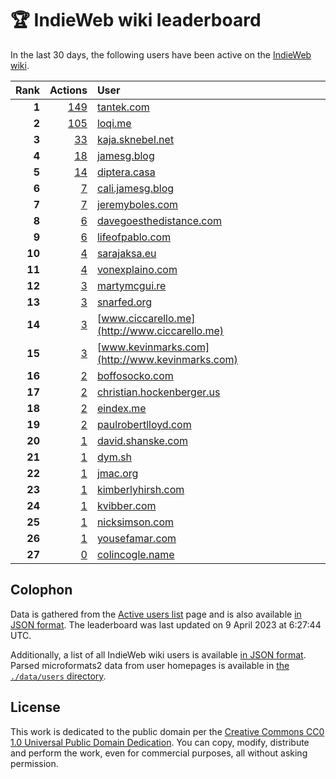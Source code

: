 # 🏆 IndieWeb wiki leaderboard

In the last 30 days, the following users have been active on the [IndieWeb wiki](https://indieweb.org).

| Rank | Actions | User |
|-----:|--------:|:-----|
| **1** | [149](https://indieweb.org/Special:Contributions/Tantek.com) | [tantek.com](http://tantek.com) |
| **2** | [105](https://indieweb.org/Special:Contributions/Loqi.me) | [loqi.me](http://loqi.me) |
| **3** | [33](https://indieweb.org/Special:Contributions/Kaja.sknebel.net) | [kaja.sknebel.net](http://kaja.sknebel.net) |
| **4** | [18](https://indieweb.org/Special:Contributions/Jamesg.blog) | [jamesg.blog](http://jamesg.blog) |
| **5** | [14](https://indieweb.org/Special:Contributions/Diptera.casa) | [diptera.casa](http://diptera.casa) |
| **6** | [7](https://indieweb.org/Special:Contributions/Cali.jamesg.blog) | [cali.jamesg.blog](http://cali.jamesg.blog) |
| **7** | [7](https://indieweb.org/Special:Contributions/Jeremyboles.com) | [jeremyboles.com](http://jeremyboles.com) |
| **8** | [6](https://indieweb.org/Special:Contributions/Davegoesthedistance.com) | [davegoesthedistance.com](http://davegoesthedistance.com) |
| **9** | [6](https://indieweb.org/Special:Contributions/Lifeofpablo.com) | [lifeofpablo.com](http://lifeofpablo.com) |
| **10** | [4](https://indieweb.org/Special:Contributions/Sarajaksa.eu) | [sarajaksa.eu](http://sarajaksa.eu) |
| **11** | [4](https://indieweb.org/Special:Contributions/Vonexplaino.com) | [vonexplaino.com](http://vonexplaino.com) |
| **12** | [3](https://indieweb.org/Special:Contributions/Martymcgui.re) | [martymcgui.re](http://martymcgui.re) |
| **13** | [3](https://indieweb.org/Special:Contributions/Snarfed.org) | [snarfed.org](http://snarfed.org) |
| **14** | [3](https://indieweb.org/Special:Contributions/Www.ciccarello.me) | [www.ciccarello.me](http://www.ciccarello.me) |
| **15** | [3](https://indieweb.org/Special:Contributions/Www.kevinmarks.com) | [www.kevinmarks.com](http://www.kevinmarks.com) |
| **16** | [2](https://indieweb.org/Special:Contributions/Boffosocko.com) | [boffosocko.com](http://boffosocko.com) |
| **17** | [2](https://indieweb.org/Special:Contributions/Christian.hockenberger.us) | [christian.hockenberger.us](http://christian.hockenberger.us) |
| **18** | [2](https://indieweb.org/Special:Contributions/Eindex.me) | [eindex.me](http://eindex.me) |
| **19** | [2](https://indieweb.org/Special:Contributions/Paulrobertlloyd.com) | [paulrobertlloyd.com](http://paulrobertlloyd.com) |
| **20** | [1](https://indieweb.org/Special:Contributions/David.shanske.com) | [david.shanske.com](http://david.shanske.com) |
| **21** | [1](https://indieweb.org/Special:Contributions/Dym.sh) | [dym.sh](http://dym.sh) |
| **22** | [1](https://indieweb.org/Special:Contributions/Jmac.org) | [jmac.org](http://jmac.org) |
| **23** | [1](https://indieweb.org/Special:Contributions/Kimberlyhirsh.com) | [kimberlyhirsh.com](http://kimberlyhirsh.com) |
| **24** | [1](https://indieweb.org/Special:Contributions/Kvibber.com) | [kvibber.com](http://kvibber.com) |
| **25** | [1](https://indieweb.org/Special:Contributions/Nicksimson.com) | [nicksimson.com](http://nicksimson.com) |
| **26** | [1](https://indieweb.org/Special:Contributions/Yousefamar.com) | [yousefamar.com](http://yousefamar.com) |
| **27** | [0](https://indieweb.org/Special:Contributions/Colincogle.name) | [colincogle.name](http://colincogle.name) |


## Colophon

Data is gathered from the [Active users list](https://indieweb.org/Special:ActiveUsers) page and is also available [in JSON format](https://github.com/jgarber623/indieweb-wiki-leaderboard/blob/main/data/leaderboard.json). The leaderboard was last updated on 9 April 2023 at 6:27:44 UTC.

Additionally, a list of all IndieWeb wiki users is available [in JSON format](https://github.com/jgarber623/indieweb-wiki-leaderboard/blob/main/data/users.json). Parsed microformats2 data from user homepages is available in [the `./data/users` directory](https://github.com/jgarber623/indieweb-wiki-leaderboard/blob/main/data/users).

## License

This work is dedicated to the public domain per the [Creative Commons CC0 1.0 Universal Public Domain Dedication](https://creativecommons.org/publicdomain/zero/1.0/). You can copy, modify, distribute and perform the work, even for commercial purposes, all without asking permission.
